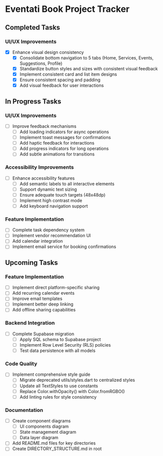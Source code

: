 # Eventati Book Project Tracker

## Completed Tasks

### UI/UX Improvements
- [x] Enhance visual design consistency
  - [x] Consolidate bottom navigation to 5 tabs (Home, Services, Events, Suggestions, Profile)
  - [x] Standardize button styles and sizes with consistent visual feedback
  - [x] Implement consistent card and list item designs
  - [x] Ensure consistent spacing and padding
  - [x] Add visual feedback for user interactions

## In Progress Tasks

### UI/UX Improvements
- [ ] Improve feedback mechanisms
  - [ ] Add loading indicators for async operations
  - [ ] Implement toast messages for confirmations
  - [ ] Add haptic feedback for interactions
  - [ ] Add progress indicators for long operations
  - [ ] Add subtle animations for transitions

### Accessibility Improvements
- [ ] Enhance accessibility features
  - [ ] Add semantic labels to all interactive elements
  - [ ] Support dynamic text sizing
  - [ ] Ensure adequate touch targets (48x48dp)
  - [ ] Implement high contrast mode
  - [ ] Add keyboard navigation support

### Feature Implementation
- [ ] Complete task dependency system
- [ ] Implement vendor recommendation UI
- [ ] Add calendar integration
- [ ] Implement email service for booking confirmations

## Upcoming Tasks

### Feature Implementation
- [ ] Implement direct platform-specific sharing
- [ ] Add recurring calendar events
- [ ] Improve email templates
- [ ] Implement better deep linking
- [ ] Add offline sharing capabilities

### Backend Integration
- [ ] Complete Supabase migration
  - [ ] Apply SQL schema to Supabase project
  - [ ] Implement Row Level Security (RLS) policies
  - [ ] Test data persistence with all models

### Code Quality
- [ ] Implement comprehensive style guide
  - [ ] Migrate deprecated utils/styles.dart to centralized styles
  - [ ] Update all TextStyles to use constants
  - [ ] Replace Color.withOpacity() with Color.fromRGBO()
  - [ ] Add linting rules for style consistency

### Documentation
- [ ] Create component diagrams
  - [ ] UI components diagram
  - [ ] State management diagram
  - [ ] Data layer diagram
- [ ] Add README.md files for key directories
- [ ] Create DIRECTORY_STRUCTURE.md in root
